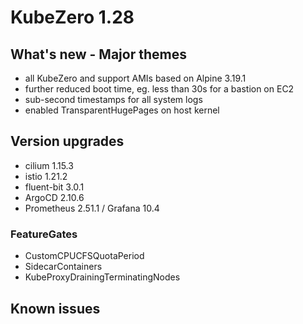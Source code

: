 # KubeZero 1.28

## What's new - Major themes
- all KubeZero and support AMIs based on Alpine 3.19.1
- further reduced boot time, eg. less than 30s for a bastion on EC2
- sub-second timestamps for all system logs
- enabled TransparentHugePages on host kernel

## Version upgrades
- cilium 1.15.3
- istio 1.21.2
- fluent-bit 3.0.1
- ArgoCD 2.10.6
- Prometheus 2.51.1 / Grafana 10.4

### FeatureGates
- CustomCPUCFSQuotaPeriod
- SidecarContainers
- KubeProxyDrainingTerminatingNodes

## Known issues
